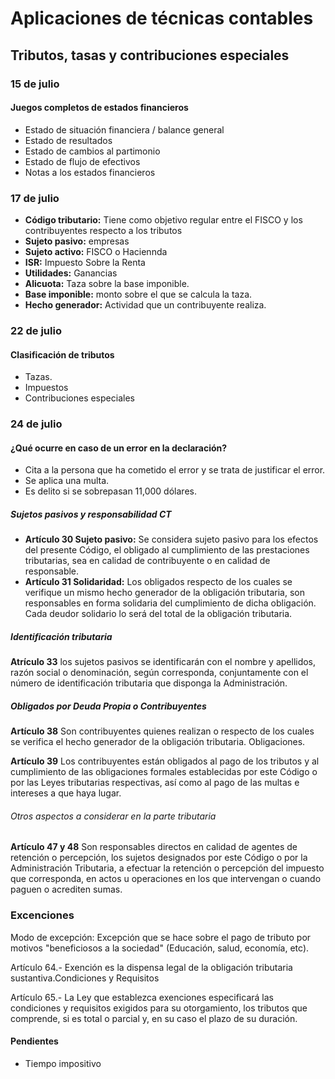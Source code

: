 # Aplicaciones de técnicas contables

## Tributos, tasas y contribuciones especiales

### 15 de julio

#### Juegos completos de estados financieros
<!-- Más tarde cada juego tendrá su definición -->

- Estado de situación financiera / balance general
- Estado de resultados
- Estado de cambios al partimonio
- Estado de flujo de efectivos
- Notas a los estados financieros

### 17 de julio

- **Código tributario:** Tiene como objetivo regular entre el FISCO y los contribuyentes respecto a los tributos
- **Sujeto pasivo:** empresas
- **Sujeto activo:** FISCO o Haciennda
- **ISR:** Impuesto Sobre la Renta
- **Utilidades:** Ganancias
- **Alicuota:** Taza sobre la base imponible.
- **Base imponible:** monto sobre el que se calcula la taza.
- **Hecho generador:** Actividad que un contribuyente realiza.

### 22 de julio

#### Clasificación de tributos

- Tazas.
- Impuestos
- Contribuciones especiales

### 24 de julio

#### ¿Qué ocurre en caso de un error en la declaración?

- Cita a la persona que ha cometido el error y se trata de justificar el error.
- Se aplica una multa.
- Es delito si se sobrepasan 11,000 dólares.

##### Sujetos pasivos y responsabilidad CT

<!-- Resumir estos conceptos porque mucho texto -->
- **Artículo 30 Sujeto pasivo:** Se considera sujeto pasivo para los efectos del presente Código, el obligado al cumplimiento de las prestaciones tributarias, sea en calidad de contribuyente o en calidad de responsable.
- **Artículo 31 Solidaridad:** Los obligados respecto de los cuales se verifique un mismo hecho generador de la obligación tributaria, son responsables en forma solidaria del cumplimiento de dicha obligación. Cada deudor solidario lo será del total de la obligación tributaria.

##### Identificación tributaria

**Atrículo 33**
los sujetos pasivos se identificarán con el nombre y apellidos, razón social o denominación, según corresponda, conjuntamente con el número de identificación tributaria que disponga la Administración.

##### Obligados por Deuda Propia o Contribuyentes

**Artículo 38**
Son contribuyentes quienes realizan o respecto de los cuales se verifica el hecho generador de la obligación tributaria.
Obligaciones.

**Artículo 39**
Los contribuyentes están obligados al pago de los tributos y al cumplimiento de las obligaciones formales establecidas por este Código o por las Leyes tributarias respectivas, así como al pago de las multas e intereses a que haya lugar.

###### Otros aspectos a considerar en la parte tributaria

<!-- Añade info de diapositiva 28 y después haz resumen-->
**Artículo 47 y 48**
Son responsables directos en calidad de agentes de retención o percepción, los sujetos designados por este Código o por la Administración Tributaria, a efectuar la retención o percepción del impuesto que corresponda, en actos u operaciones en los que intervengan o cuando paguen o acrediten sumas.

### Excenciones

Modo de excepción: Excepción que se hace sobre el pago de tributo por motivos "beneficiosos a la sociedad" (Educación, salud, economía, etc).

<!-- Haz unas pesnañas apara los artículos -->

Artículo 64.- Exención es la dispensa legal de la obligación tributaria sustantiva.Condiciones y Requisitos

Artículo 65.- La Ley que establezca exenciones especificará las condiciones y requisitos exigidos para su otorgamiento, los tributos que comprende, si es total o parcial y, en su caso el plazo de su duración.

#### Pendientes

- Tiempo impositivo
